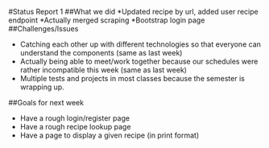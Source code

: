 #Status Report 1
##What we did
*Updated recipe by url, added user recipe endpoint
*Actually merged scraping
*Bootstrap login page
##Challenges/Issues
* Catching each other up with different technologies so that everyone can understand the components (same as last week)
* Actually being able to meet/work together because our schedules were rather incompatible this week (same as last week)
* Multiple tests and projects in most classes because the semester is wrapping up.

##Goals for next week
* Have a rough login/register page
* Have a rough recipe lookup page
* Have a page to display a given recipe (in print format) 
